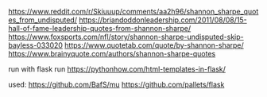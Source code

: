 https://www.reddit.com/r/Skiuuup/comments/aa2h96/shannon_sharpe_quotes_from_undisputed/
https://briandoddonleadership.com/2011/08/08/15-hall-of-fame-leadership-quotes-from-shannon-sharpe/
https://www.foxsports.com/nfl/story/shannon-sharpe-undisputed-skip-bayless-033020
https://www.quotetab.com/quote/by-shannon-sharpe/
https://www.brainyquote.com/authors/shannon-sharpe-quotes

run with flask run
https://pythonhow.com/html-templates-in-flask/

used:
https://github.com/BafS/mu
https://github.com/pallets/flask

